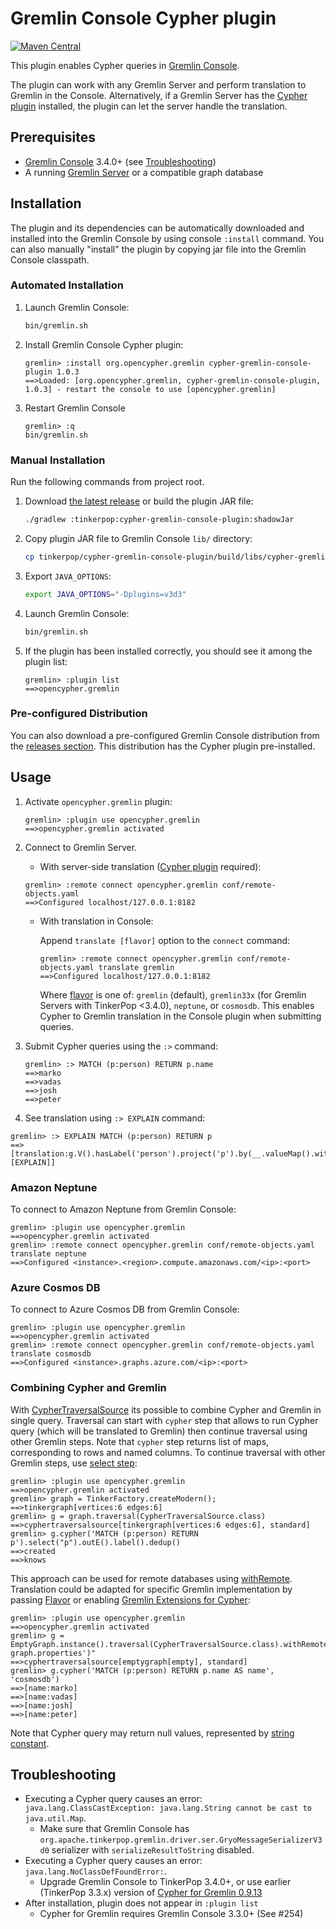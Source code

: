 # Gremlin Console Cypher plugin

[![Maven Central](https://maven-badges.herokuapp.com/maven-central/org.opencypher.gremlin/cypher-gremlin-console-plugin/badge.svg?style=shield)](https://maven-badges.herokuapp.com/maven-central/org.opencypher.gremlin/cypher-gremlin-console-plugin)

This plugin enables Cypher queries in [Gremlin Console](https://tinkerpop.apache.org/docs/current/tutorials/the-gremlin-console/).

The plugin can work with any Gremlin Server and perform translation to Gremlin in the Console. Alternatively, if a Gremlin Server has the [Cypher plugin](../cypher-gremlin-server-plugin) installed, the plugin can let the server handle the translation.

## Prerequisites

- [Gremlin Console](https://tinkerpop.apache.org/) 3.4.0+ (see [Troubleshooting](#troubleshooting))
- A running [Gremlin Server](https://tinkerpop.apache.org/) or a compatible graph database

## Installation

The plugin and its dependencies can be automatically downloaded and installed into the Gremlin Console by using console `:install` command. You can also manually "install" the plugin by copying jar file into the Gremlin Console classpath.

### Automated Installation

1. Launch Gremlin Console:
    ```sh
    bin/gremlin.sh
    ```

1. Install Gremlin Console Cypher plugin:
    ```
    gremlin> :install org.opencypher.gremlin cypher-gremlin-console-plugin 1.0.3
    ==>Loaded: [org.opencypher.gremlin, cypher-gremlin-console-plugin, 1.0.3] - restart the console to use [opencypher.gremlin]
    ```

1. Restart Gremlin Console
    ```
    gremlin> :q
    bin/gremlin.sh
    ```

### Manual Installation

Run the following commands from project root.

1. Download [the latest release](https://github.com/opencypher/cypher-for-gremlin/releases) or build the plugin JAR file:
    ```sh
    ./gradlew :tinkerpop:cypher-gremlin-console-plugin:shadowJar
    ```
1. Copy plugin JAR file to Gremlin Console `lib/` directory:
    ```sh
    cp tinkerpop/cypher-gremlin-console-plugin/build/libs/cypher-gremlin-console-plugin-*-all.jar /path/to/gremlin-console/lib/
    ```
1. Export `JAVA_OPTIONS`:
    ```sh
    export JAVA_OPTIONS="-Dplugins=v3d3"
    ```
1. Launch Gremlin Console:
    ```sh
    bin/gremlin.sh
    ```
1. If the plugin has been installed correctly, you should see it among the plugin list:
    ```
    gremlin> :plugin list
    ==>opencypher.gremlin
    ```

### Pre-configured Distribution

You can also download a pre-configured Gremlin Console distribution from the [releases section](https://github.com/opencypher/cypher-for-gremlin/releases). This distribution has the Cypher plugin pre-installed.

## Usage

1. Activate `opencypher.gremlin` plugin:
    ```
    gremlin> :plugin use opencypher.gremlin
    ==>opencypher.gremlin activated 
    ```
1. Connect to Gremlin Server.
   * With server-side translation ([Cypher plugin](../cypher-gremlin-server-plugin) required):
    ```
    gremlin> :remote connect opencypher.gremlin conf/remote-objects.yaml
    ==>Configured localhost/127.0.0.1:8182
    ```
   * With translation in Console:

     Append `translate [flavor]` option to the `connect` command:

     ```
     gremlin> :remote connect opencypher.gremlin conf/remote-objects.yaml translate gremlin
     ==>Configured localhost/127.0.0.1:8182
     ```

     Where [flavor](https://github.com/opencypher/cypher-for-gremlin/wiki/Gremlin-implementations#flavors) is one of:
     `gremlin` (default), `gremlin33x` (for Gremlin Servers with TinkerPop <3.4.0), `neptune`, or `cosmosdb`.
     This enables Cypher to Gremlin translation in the Console plugin when submitting queries.

1. Submit Cypher queries using the `:>` command:
   ```
   gremlin> :> MATCH (p:person) RETURN p.name
   ==>marko
   ==>vadas
   ==>josh
   ==>peter
   ```
   
1. See translation using `:> EXPLAIN` command:
  ```
  gremlin> :> EXPLAIN MATCH (p:person) RETURN p
  ==>[translation:g.V().hasLabel('person').project('p').by(__.valueMap().with('~tinkerpop.valueMap.tokens')),options:[EXPLAIN]]  
  ```

### Amazon Neptune

To connect to Amazon Neptune from Gremlin Console:

```
gremlin> :plugin use opencypher.gremlin
==>opencypher.gremlin activated
gremlin> :remote connect opencypher.gremlin conf/remote-objects.yaml translate neptune
==>Configured <instance>.<region>.compute.amazonaws.com/<ip>:<port>
 ```

### Azure Cosmos DB

To connect to Azure Cosmos DB from Gremlin Console:

```
gremlin> :plugin use opencypher.gremlin
==>opencypher.gremlin activated
gremlin> :remote connect opencypher.gremlin conf/remote-objects.yaml translate cosmosdb
==>Configured <instance>.graphs.azure.com/<ip>:<port>
 ```
 
### Combining Cypher and Gremlin

With [CypherTraversalSource](https://opencypher.github.io/cypher-for-gremlin/api/1.0.3/java/org/opencypher/gremlin/client/CypherTraversalSource.html)
its possible to combine Cypher and Gremlin in single query. Traversal can start with `cypher` step that allows to run Cypher 
query (which will be translated to Gremlin) then continue traversal using other Gremlin steps. Note that `cypher` step returns list of maps, corresponding to rows and named columns.
To continue traversal with other Gremlin steps, use [select step](http://tinkerpop.apache.org/docs/current/reference/#select-step):

```
gremlin> :plugin use opencypher.gremlin
==>opencypher.gremlin activated
gremlin> graph = TinkerFactory.createModern();
==>tinkergraph[vertices:6 edges:6]
gremlin> g = graph.traversal(CypherTraversalSource.class)
==>cyphertraversalsource[tinkergraph[vertices:6 edges:6], standard]
gremlin> g.cypher('MATCH (p:person) RETURN p').select("p").outE().label().dedup()
==>created
==>knows
```

This approach can be used for remote databases using [withRemote](http://tinkerpop.apache.org/docs/current/reference/#connecting-gremlin-server).
Translation could be adapted for specific Gremlin implementation by passing [Flavor](https://github.com/opencypher/cypher-for-gremlin/wiki/Gremlin-implementations#flavors)
or enabling [Gremlin Extensions for Cypher](https://github.com/opencypher/cypher-for-gremlin/wiki/Gremlin-implementations#cypher-extensions):

```
gremlin> :plugin use opencypher.gremlin
==>opencypher.gremlin activated
gremlin> g = EmptyGraph.instance().traversal(CypherTraversalSource.class).withRemote('conf/remote-graph.properties')"
==>cyphertraversalsource[emptygraph[empty], standard]
gremlin> g.cypher('MATCH (p:person) RETURN p.name AS name', 'cosmosdb')
==>[name:marko]
==>[name:vadas]
==>[name:josh]
==>[name:peter]
```

Note that Cypher query may return null values, represented by [string constant](https://opencypher.github.io/cypher-for-gremlin/api/1.0.3/java/constant-values.html#org.opencypher.gremlin.translation.Tokens.NULL).   

## Troubleshooting

* Executing a Cypher query causes an error: `java.lang.ClassCastException: java.lang.String cannot be cast to java.util.Map`.
  - Make sure that Gremlin Console has `org.apache.tinkerpop.gremlin.driver.ser.GryoMessageSerializerV3d0` serializer with `serializeResultToString` disabled.
* Executing a Cypher query causes an error: `java.lang.NoClassDefFoundError:`.
  - Upgrade Gremlin Console to TinkerPop 3.4.0+, or use earlier (TinkerPop 3.3.x) version of [Cypher for Gremlin 0.9.13](https://github.com/opencypher/cypher-for-gremlin/releases/tag/v0.9.13)   
* After installation, plugin does not appear in `:plugin list`
  - Cypher for Gremlin requires Gremlin Console 3.3.0+ (See #254)
